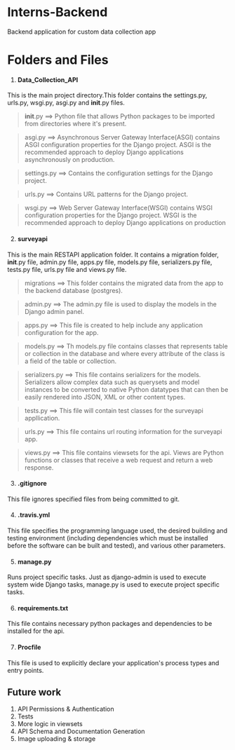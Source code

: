 # Interns-Backend
Backend application for custom data collection app

# Folders and Files

1.  #### Data_Collection_API
This is the main project directory.This folder contains the settings.py, urls.py, wsgi.py, asgi.py and __init__.py files.   

> __init__.py ==> Python file that allows Python packages to be imported from directories where it's present.

> asgi.py ==> Asynchronous Server Gateway Interface(ASGI)  contains ASGI configuration properties for the Django project. ASGI is the recommended approach to deploy Django applications asynchronously on production.

> settings.py ==> Contains the configuration settings for the Django project.

> urls.py ==> Contains URL patterns for the Django project.

> wsgi.py ==> Web Server Gateway Interface(WSGI) contains WSGI configuration properties for the Django project. WSGI is the recommended approach to deploy Django applications on production

2. #### surveyapi
This is the main RESTAPI application folder. It contains a migration folder, __init__.py file, admin.py file, apps.py file, models.py file, serializers.py file, tests.py file, urls.py file and views.py file.

> migrations ==> This folder contains the migrated data from the app to the backend database (postgres). 

> admin.py ==> The admin.py file is used to display the models in the Django admin panel. 

> apps.py ==> This file is created to help include any application configuration for the app.

> models.py ==> Th models.py file contains classes that represents table or collection in the database and where every attribute of the class is a field of the table or collection.

> serializers.py ==> This file contains serializers for the models. Serializers allow complex data such as querysets and model instances to be converted to native Python datatypes that can then be easily rendered into JSON, XML or other content types.

> tests.py ==> This file will contain test classes for the surveyapi appllication. 

> urls.py ==> This file contains url routing information for the surveyapi app. 

> views.py ==> This file contains viewsets for the api.  Views are Python functions or classes that receive a web request and return a web response.

3. #### .gitignore

This file ignores specified files from being committed to git.

4. #### .travis.yml

This file specifies the programming language used, the desired building and testing environment (including dependencies which must be installed before the software can be built and tested), and various other parameters.

5. #### manage.py 

Runs project specific tasks. Just as django-admin is used to execute system wide Django tasks, manage.py is used to execute project specific tasks.

6. #### requirements.txt

This file contains necessary python packages and dependencies to be installed for the api.

7. #### Procfile

This file is used to explicitly declare your application's process types and entry points.


## Future work

1. API Permissions & Authentication
2. Tests 
3. More logic in viewsets
4. API Schema and Documentation Generation
5. Image uploading & storage